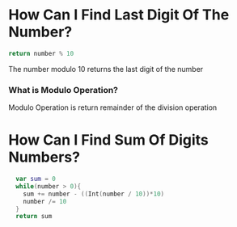# How Can I Find Last Digit Of The Number?

```swift
return number % 10
```
The number modulo 10 returns the last digit of the number
### What is Modulo Operation?
Modulo Operation is return remainder of the division operation <br>

# How Can I Find Sum Of Digits Numbers?

```swift
  var sum = 0
  while(number > 0){
    sum += number - ((Int(number / 10))*10)
    number /= 10
  }
  return sum
```
